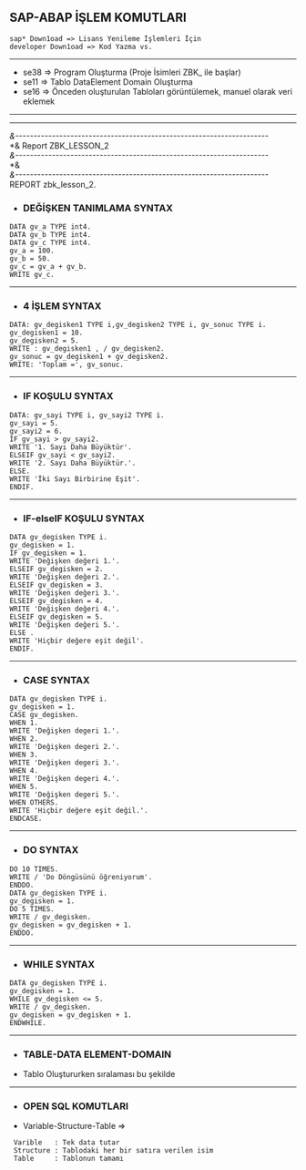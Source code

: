 ## SAP-ABAP İŞLEM KOMUTLARI

```
sap* Down1oad => Lisans Yenileme İşlemleri İçin
developer Down1oad => Kod Yazma vs.
```
---
+ se38 => Program Oluşturma (Proje İsimleri ZBK_ ile başlar)
+ se11 => Tablo DataElement Domain Oluşturma
+ se16 => Önceden oluşturulan Tabloları görüntülemek, manuel olarak veri eklemek
---

---
*&---------------------------------------------------------------------*  
*& Report ZBK_LESSON_2  
*&---------------------------------------------------------------------*  
*&  
*&---------------------------------------------------------------------*  
REPORT zbk_lesson_2.  
  
* ### DEĞİŞKEN TANIMLAMA SYNTAX  
```
DATA gv_a TYPE int4.  
DATA gv_b TYPE int4.  
DATA gv_c TYPE int4.  
gv_a = 100.  
gv_b = 50.  
gv_c = gv_a + gv_b.  
WRITE gv_c.  
  ```
  ---
* ### 4 İŞLEM SYNTAX  
 ```
DATA: gv_degisken1 TYPE i,gv_degisken2 TYPE i, gv_sonuc TYPE i.  
gv_degisken1 = 10.  
gv_degisken2 = 5.  
WRITE : gv_degisken1 , / gv_degisken2.  
gv_sonuc = gv_degisken1 + gv_degisken2.  
WRITE: 'Toplam =', gv_sonuc.  
  ```
  ---
* ### IF KOŞULU SYNTAX  
 ```
DATA: gv_sayi TYPE i, gv_sayi2 TYPE i.  
gv_sayi = 5.  
gv_sayi2 = 6.  
IF gv_sayi > gv_sayi2.  
WRITE '1. Sayı Daha Büyüktür'.  
ELSEIF gv_sayi < gv_sayi2.  
WRITE '2. Sayı Daha Büyüktür.'.  
ELSE.  
WRITE 'İki Sayı Birbirine Eşit'.  
ENDIF.  
  ```
  ---
* ### IF-elseIF KOŞULU SYNTAX  
```
DATA gv_degisken TYPE i.  
gv_degisken = 1.  
IF gv_degisken = 1.  
WRITE 'Değişken değeri 1.'.  
ELSEIF gv_degisken = 2.  
WRITE 'Değişken değeri 2.'.  
ELSEIF gv_degisken = 3.  
WRITE 'Değişken değeri 3.'.  
ELSEIF gv_degisken = 4.  
WRITE 'Değişken değeri 4.'.  
ELSEIF gv_degisken = 5.  
WRITE 'Değişken değeri 5.'.  
ELSE .  
WRITE 'Hiçbir değere eşit değil'.  
ENDIF.  
  ```
  ---
* ### CASE SYNTAX  
```
DATA gv_degisken TYPE i.  
gv_degisken = 1.  
CASE gv_degisken.  
WHEN 1.  
WRITE 'Değişken degeri 1.'.  
WHEN 2.  
WRITE 'Değişken degeri 2.'.  
WHEN 3.  
WRITE 'Değişken degeri 3.'.  
WHEN 4.  
WRITE 'Değişken degeri 4.'.  
WHEN 5.  
WRITE 'Değişken degeri 5.'.  
WHEN OTHERS.  
WRITE 'Hiçbir değere eşit değil.'.  
ENDCASE.  
  ```
  ---
* ### DO SYNTAX  
 ```
DO 10 TIMES.  
WRITE / 'Do Döngüsünü öğreniyorum'.  
ENDDO.  
DATA gv_degisken TYPE i.  
gv_degisken = 1.  
DO 5 TIMES.  
WRITE / gv_degisken.  
gv_degisken = gv_degisken + 1.  
ENDDO.  
 ``` 
 ---
* ### WHILE SYNTAX  
```
DATA gv_degisken TYPE i.  
gv_degisken = 1.  
WHILE gv_degisken <= 5.  
WRITE / gv_degisken.  
gv_degisken = gv_degisken + 1.  
ENDWHILE.
```
---
* ### TABLE-DATA ELEMENT-DOMAIN
- Tablo Oluştururken sıralaması bu şekilde
---
* ### OPEN SQL KOMUTLARI
- Variable-Structure-Table => 
```
 Varible   : Tek data tutar
 Structure : Tablodaki her bir satıra verilen isim
 Table     : Tablonun tamamı
 ```
